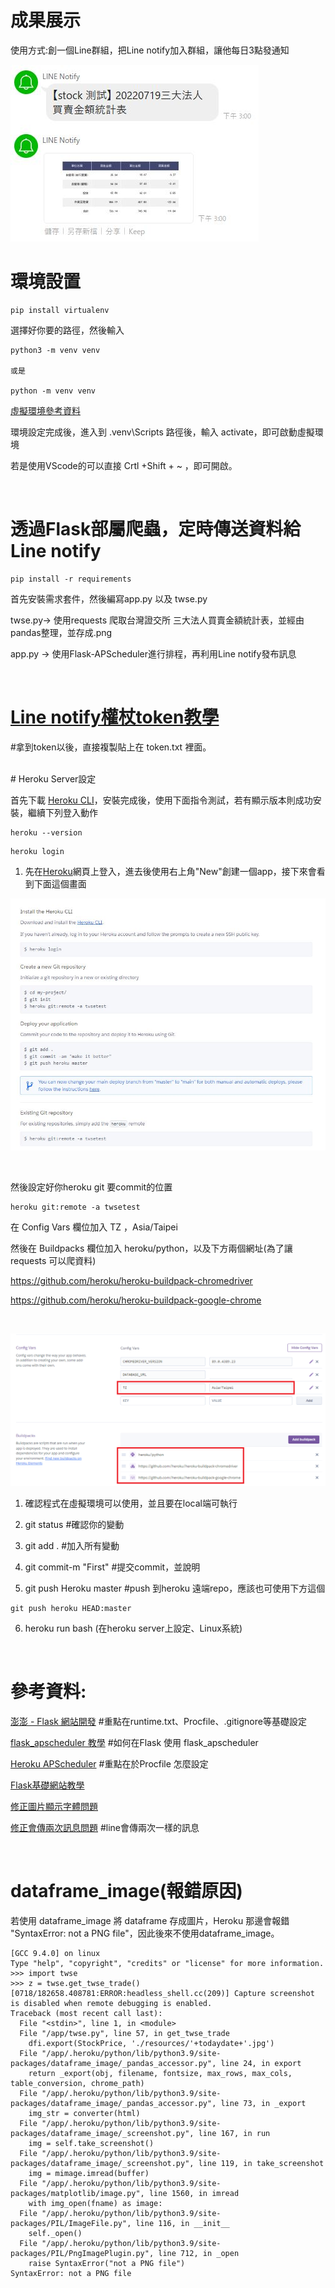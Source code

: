 # 成果展示

使用方式:創一個Line群組，把Line notify加入群組，讓他每日3點發通知 

![Demo](./resources/demo.JPG)

# 環境設置

```
pip install virtualenv
```
選擇好你要的路徑，然後輸入 

```
python3 -m venv venv 

或是

python -m venv venv
```
[虛擬環境參考資料](https://docs.python.org/zh-tw/3/tutorial/venv.html)

環境設定完成後，進入到 \.venv\Scripts 路徑後，輸入 activate，即可啟動虛擬環境

若是使用VScode的可以直接 Crtl +Shift + ~ ，即可開啟。

<br>

# 透過Flask部屬爬蟲，定時傳送資料給Line notify

```
pip install -r requirements
```
首先安裝需求套件，然後編寫app.py 以及 twse.py 

twse.py-> 使用requests 爬取台灣證交所 三大法人買賣金額統計表，並經由pandas整理，並存成.png

app.py -> 使用Flask-APScheduler進行排程，再利用Line notify發布訊息

<br>

# [Line notify權杖token教學](https://ithelp.ithome.com.tw/articles/10276740)
 #拿到token以後，直接複製貼上在 token.txt 裡面。

<br>
# Heroku Server設定

首先下載 [Heroku CLI](https://devcenter.heroku.com/articles/heroku-cli)，安裝完成後，使用下面指令測試，若有顯示版本則成功安裝，繼續下列登入動作
```
heroku --version
```
```
heroku login
```

1. 先在[Heroku](https://www.heroku.com/)網頁上登入，進去後使用右上角"New"創建一個app，接下來會看到下面這個畫面
   
![Heroku CLI](./resources/heroku_setting.JPG)

<br>

然後設定好你heroku git 要commit的位置
```
heroku git:remote -a twsetest
```

在 Config Vars 欄位加入 TZ ，Asia/Taipei

然後在 Buildpacks 欄位加入 heroku/python，以及下方兩個網址(為了讓requests 可以爬資料)

https://github.com/heroku/heroku-buildpack-chromedriver

https://github.com/heroku/heroku-buildpack-google-chrome

<br>

![buildpacks](./resources/Buildpacks.jpg)


1. 確認程式在虛擬環境可以使用，並且要在local端可執行

2. git status #確認你的變動

3. git add . #加入所有變動

4. git commit-m  "First" #提交commit，並說明
   
5. git push Heroku master #push 到heroku 遠端repo，應該也可使用下方這個
```
git push heroku HEAD:master
```
6. heroku run bash (在heroku server上設定、Linux系統)
   

<br>

# 參考資料:

[澎澎 - Flask 網站開發](https://www.youtube.com/watch?v=dYulda6wEWA&t=933s&ab_channel=%E5%BD%AD%E5%BD%AD%E7%9A%84%E8%AA%B2%E7%A8%8B) #重點在runtime.txt、Procfile、.gitignore等基礎設定


[flask_apscheduler 教學](https://www.796t.com/article.php?id=55206) #如何在Flask 使用 flask_apscheduler


[Heroku APScheduler](https://devcenter.heroku.com/articles/clock-processes-python) #重點在於Procfile 怎麼設定


[Flask基礎網站教學](https://hackmd.io/@shaoeChen/SyP4YEnef?type=view) 


[修正圖片顯示字體問題](https://elements.heroku.com/buildpacks/debitoor/heroku-buildpack-converter-fonts)

[修正會傳兩次訊息問題](https://stackoverflow.com/questions/14874782/apscheduler-in-flask-executes-twice) #line會傳兩次一樣的訊息

<br>

# dataframe_image(報錯原因)

若使用 dataframe_image 將 dataframe 存成圖片，Heroku 那邊會報錯 "SyntaxError: not a PNG file"，因此後來不使用dataframe_image。
```
[GCC 9.4.0] on linux
Type "help", "copyright", "credits" or "license" for more information.
>>> import twse
>>> z = twse.get_twse_trade()
[0718/182658.408781:ERROR:headless_shell.cc(209)] Capture screenshot is disabled when remote debugging is enabled.
Traceback (most recent call last):
  File "<stdin>", line 1, in <module>
  File "/app/twse.py", line 57, in get_twse_trade
    dfi.export(StockPrice, './resources/'+todaydate+'.jpg')
  File "/app/.heroku/python/lib/python3.9/site-packages/dataframe_image/_pandas_accessor.py", line 24, in export
    return _export(obj, filename, fontsize, max_rows, max_cols, table_conversion, chrome_path)
  File "/app/.heroku/python/lib/python3.9/site-packages/dataframe_image/_pandas_accessor.py", line 73, in _export
    img_str = converter(html)
  File "/app/.heroku/python/lib/python3.9/site-packages/dataframe_image/_screenshot.py", line 167, in run
    img = self.take_screenshot()
  File "/app/.heroku/python/lib/python3.9/site-packages/dataframe_image/_screenshot.py", line 119, in take_screenshot
    img = mimage.imread(buffer)
  File "/app/.heroku/python/lib/python3.9/site-packages/matplotlib/image.py", line 1560, in imread
    with img_open(fname) as image:
  File "/app/.heroku/python/lib/python3.9/site-packages/PIL/ImageFile.py", line 116, in __init__
    self._open()
  File "/app/.heroku/python/lib/python3.9/site-packages/PIL/PngImagePlugin.py", line 712, in _open
    raise SyntaxError("not a PNG file")
SyntaxError: not a PNG file
```